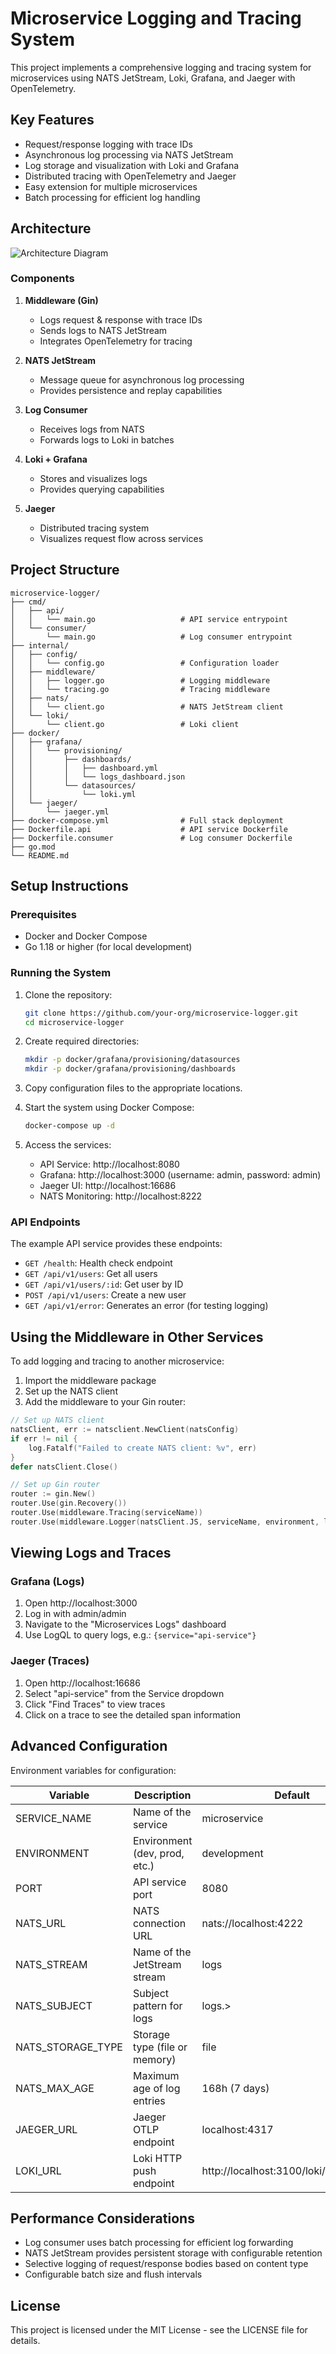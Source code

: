 # Microservice Logging and Tracing System

This project implements a comprehensive logging and tracing system for microservices using NATS JetStream, Loki, Grafana, and Jaeger with OpenTelemetry.

## Key Features

- Request/response logging with trace IDs
- Asynchronous log processing via NATS JetStream
- Log storage and visualization with Loki and Grafana
- Distributed tracing with OpenTelemetry and Jaeger
- Easy extension for multiple microservices
- Batch processing for efficient log handling

## Architecture

![Architecture Diagram](https://mermaid.ink/img/pako:eNptUsFqwzAM_RWhUwv5gN2ywWCw9jLYJ100ZBZOpDRm9kFKtn-fkyzttsMgSH56evqSNmCsMxiArXy7vSJEEZ6fwJj5mPzwFZ4rUSRrS9QQQvlXw8e8LMvEfmkkmzJd5J7DcFpXnJZAIdC5DmWMZDyJqF2TXtYuGb1Nx-OXPzFmU1eZloPRnRNJgDlRYd29YQ-JDFg6F9Z3aAQXUqfjrD3sNXTHy13iDy7c99jqHXNwm_6vUe2CJnVhkq8Gl6Gj-bJy_XyV1kxb5EfEmr1aUv-YKxM6fFvIRJLIcJMMpXVqZgaVPXpJ5GxZQ0CfLvbH0GNgX9mTb5aE2Xm6AybGxOAG5dZiScyj-MFgUgUZlRfQbkUzRZowoHJz5wUEiX-lfwd4wuC4Gw-)

### Components

1. **Middleware (Gin)**
   - Logs request & response with trace IDs
   - Sends logs to NATS JetStream
   - Integrates OpenTelemetry for tracing

2. **NATS JetStream**
   - Message queue for asynchronous log processing
   - Provides persistence and replay capabilities

3. **Log Consumer**
   - Receives logs from NATS
   - Forwards logs to Loki in batches

4. **Loki + Grafana**
   - Stores and visualizes logs
   - Provides querying capabilities

5. **Jaeger**
   - Distributed tracing system
   - Visualizes request flow across services

## Project Structure

```
microservice-logger/
├── cmd/
│   ├── api/
│   │   └── main.go                   # API service entrypoint
│   └── consumer/
│       └── main.go                   # Log consumer entrypoint
├── internal/
│   ├── config/
│   │   └── config.go                 # Configuration loader
│   ├── middleware/
│   │   ├── logger.go                 # Logging middleware
│   │   └── tracing.go                # Tracing middleware
│   ├── nats/
│   │   └── client.go                 # NATS JetStream client
│   └── loki/
│       └── client.go                 # Loki client
├── docker/
│   ├── grafana/
│   │   └── provisioning/
│   │       ├── dashboards/
│   │       │   ├── dashboard.yml
│   │       │   └── logs_dashboard.json
│   │       └── datasources/
│   │           └── loki.yml
│   └── jaeger/
│       └── jaeger.yml
├── docker-compose.yml                # Full stack deployment
├── Dockerfile.api                    # API service Dockerfile
├── Dockerfile.consumer               # Log consumer Dockerfile
├── go.mod
└── README.md
```

## Setup Instructions

### Prerequisites

- Docker and Docker Compose
- Go 1.18 or higher (for local development)

### Running the System

1. Clone the repository:
   ```bash
   git clone https://github.com/your-org/microservice-logger.git
   cd microservice-logger
   ```

2. Create required directories:
   ```bash
   mkdir -p docker/grafana/provisioning/datasources
   mkdir -p docker/grafana/provisioning/dashboards
   ```

3. Copy configuration files to the appropriate locations.

4. Start the system using Docker Compose:
   ```bash
   docker-compose up -d
   ```

5. Access the services:
   - API Service: http://localhost:8080
   - Grafana: http://localhost:3000 (username: admin, password: admin)
   - Jaeger UI: http://localhost:16686
   - NATS Monitoring: http://localhost:8222

### API Endpoints

The example API service provides these endpoints:

- `GET /health`: Health check endpoint
- `GET /api/v1/users`: Get all users
- `GET /api/v1/users/:id`: Get user by ID
- `POST /api/v1/users`: Create a new user
- `GET /api/v1/error`: Generates an error (for testing logging)

## Using the Middleware in Other Services

To add logging and tracing to another microservice:

1. Import the middleware package
2. Set up the NATS client
3. Add the middleware to your Gin router:

```go
// Set up NATS client
natsClient, err := natsclient.NewClient(natsConfig)
if err != nil {
    log.Fatalf("Failed to create NATS client: %v", err)
}
defer natsClient.Close()

// Set up Gin router
router := gin.New()
router.Use(gin.Recovery())
router.Use(middleware.Tracing(serviceName))
router.Use(middleware.Logger(natsClient.JS, serviceName, environment, logSubject))
```

## Viewing Logs and Traces

### Grafana (Logs)
1. Open http://localhost:3000
2. Log in with admin/admin
3. Navigate to the "Microservices Logs" dashboard
4. Use LogQL to query logs, e.g.: `{service="api-service"}`

### Jaeger (Traces)
1. Open http://localhost:16686
2. Select "api-service" from the Service dropdown
3. Click "Find Traces" to view traces
4. Click on a trace to see the detailed span information

## Advanced Configuration

Environment variables for configuration:

| Variable | Description | Default |
|----------|-------------|---------|
| SERVICE_NAME | Name of the service | microservice |
| ENVIRONMENT | Environment (dev, prod, etc.) | development |
| PORT | API service port | 8080 |
| NATS_URL | NATS connection URL | nats://localhost:4222 |
| NATS_STREAM | Name of the JetStream stream | logs |
| NATS_SUBJECT | Subject pattern for logs | logs.> |
| NATS_STORAGE_TYPE | Storage type (file or memory) | file |
| NATS_MAX_AGE | Maximum age of log entries | 168h (7 days) |
| JAEGER_URL | Jaeger OTLP endpoint | localhost:4317 |
| LOKI_URL | Loki HTTP push endpoint | http://localhost:3100/loki/api/v1/push |

## Performance Considerations

- Log consumer uses batch processing for efficient log forwarding
- NATS JetStream provides persistent storage with configurable retention
- Selective logging of request/response bodies based on content type
- Configurable batch size and flush intervals

## License

This project is licensed under the MIT License - see the LICENSE file for details.